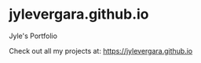 # jylevergara.github.io
Jyle's Portfolio

Check out all my projects at:
https://jylevergara.github.io
